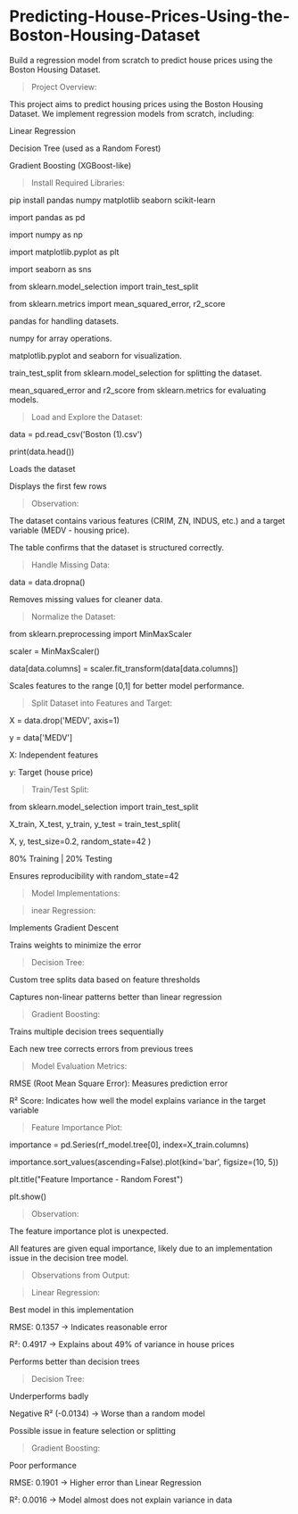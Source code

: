 # Predicting-House-Prices-Using-the-Boston-Housing-Dataset
Build a regression model from scratch to predict house prices using the Boston Housing Dataset.

>Project Overview:

This project aims to predict housing prices using the Boston Housing Dataset. We implement regression models from scratch, including:

Linear Regression

Decision Tree (used as a Random Forest)

Gradient Boosting (XGBoost-like)

>Install Required Libraries:

pip install pandas numpy matplotlib seaborn scikit-learn

import pandas as pd

import numpy as np

import matplotlib.pyplot as plt

import seaborn as sns

from sklearn.model_selection import train_test_split

from sklearn.metrics import mean_squared_error, r2_score

pandas for handling datasets.

numpy for array operations.

matplotlib.pyplot and seaborn for visualization.

train_test_split from sklearn.model_selection for splitting the dataset.

mean_squared_error and r2_score from sklearn.metrics for evaluating models.

>Load and Explore the Dataset:

data = pd.read_csv('Boston (1).csv')

print(data.head())

Loads the dataset

Displays the first few rows

>Observation:

The dataset contains various features (CRIM, ZN, INDUS, etc.) and a target variable (MEDV - housing price).

The table confirms that the dataset is structured correctly.

>Handle Missing Data:

data = data.dropna()

Removes missing values for cleaner data.

>Normalize the Dataset:

from sklearn.preprocessing import MinMaxScaler

scaler = MinMaxScaler()

data[data.columns] = scaler.fit_transform(data[data.columns])

Scales features to the range [0,1] for better model performance.

> Split Dataset into Features and Target:

X = data.drop('MEDV', axis=1)

y = data['MEDV']

X: Independent features

y: Target (house price)

>Train/Test Split:

from sklearn.model_selection import train_test_split

X_train, X_test, y_train, y_test = train_test_split(

  X, y, test_size=0.2, random_state=42
)

80% Training | 20% Testing

Ensures reproducibility with random_state=42

>Model Implementations:

>inear Regression:

Implements Gradient Descent

Trains weights to minimize the error

>Decision Tree:

Custom tree splits data based on feature thresholds

Captures non-linear patterns better than linear regression

>Gradient Boosting:

Trains multiple decision trees sequentially

Each new tree corrects errors from previous trees

>Model Evaluation Metrics:

RMSE (Root Mean Square Error): Measures prediction error

R² Score: Indicates how well the model explains variance in the target variable

>Feature Importance Plot:

importance = pd.Series(rf_model.tree[0], index=X_train.columns)

importance.sort_values(ascending=False).plot(kind='bar', figsize=(10, 5))

plt.title("Feature Importance - Random Forest")

plt.show()

>Observation:

The feature importance plot is unexpected.

All features are given equal importance, likely due to an implementation issue in the decision tree model.

>Observations from Output:

>Linear Regression:

Best model in this implementation

RMSE: 0.1357 → Indicates reasonable error

R²: 0.4917 → Explains about 49% of variance in house prices

Performs better than decision trees

>Decision Tree:

Underperforms badly

Negative R² (-0.0134) → Worse than a random model

Possible issue in feature selection or splitting

>Gradient Boosting:

Poor performance

RMSE: 0.1901 → Higher error than Linear Regression

R²: 0.0016 → Model almost does not explain variance in data
